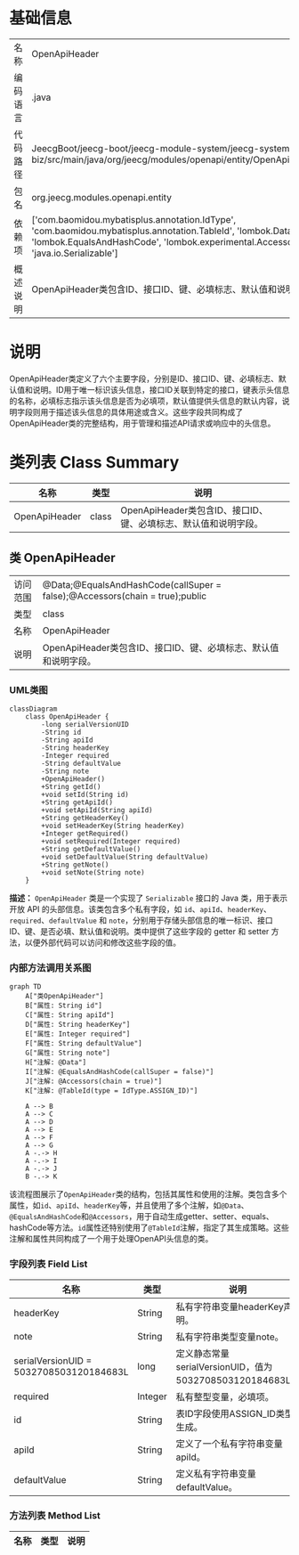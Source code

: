 # 基础信息

|      |      |
|------|------|
| 名称 | OpenApiHeader |
| 编码语言 | .java |
| 代码路径 | JeecgBoot/jeecg-boot/jeecg-module-system/jeecg-system-biz/src/main/java/org/jeecg/modules/openapi/entity/OpenApiHeader.java |
| 包名 | org.jeecg.modules.openapi.entity |
| 依赖项 | ['com.baomidou.mybatisplus.annotation.IdType', 'com.baomidou.mybatisplus.annotation.TableId', 'lombok.Data', 'lombok.EqualsAndHashCode', 'lombok.experimental.Accessors', 'java.io.Serializable'] |
| 概述说明 | OpenApiHeader类包含ID、接口ID、键、必填标志、默认值和说明字段。 |

# 说明

OpenApiHeader类定义了六个主要字段，分别是ID、接口ID、键、必填标志、默认值和说明。ID用于唯一标识该头信息，接口ID关联到特定的接口，键表示头信息的名称，必填标志指示该头信息是否为必填项，默认值提供头信息的默认内容，说明字段则用于描述该头信息的具体用途或含义。这些字段共同构成了OpenApiHeader类的完整结构，用于管理和描述API请求或响应中的头信息。

# 类列表 Class Summary

| 名称   | 类型  | 说明 |
|-------|------|-------------|
| OpenApiHeader | class | OpenApiHeader类包含ID、接口ID、键、必填标志、默认值和说明字段。 |



## 类 OpenApiHeader

|      |      |
|------|------|
| 访问范围 | @Data;@EqualsAndHashCode(callSuper = false);@Accessors(chain = true);public |
| 类型 | class |
| 名称 | OpenApiHeader |
| 说明 | OpenApiHeader类包含ID、接口ID、键、必填标志、默认值和说明字段。 |


### UML类图

```mermaid
classDiagram
    class OpenApiHeader {
        -long serialVersionUID
        -String id
        -String apiId
        -String headerKey
        -Integer required
        -String defaultValue
        -String note
        +OpenApiHeader()
        +String getId()
        +void setId(String id)
        +String getApiId()
        +void setApiId(String apiId)
        +String getHeaderKey()
        +void setHeaderKey(String headerKey)
        +Integer getRequired()
        +void setRequired(Integer required)
        +String getDefaultValue()
        +void setDefaultValue(String defaultValue)
        +String getNote()
        +void setNote(String note)
    }
```

**描述：**
`OpenApiHeader` 类是一个实现了 `Serializable` 接口的 Java 类，用于表示开放 API 的头部信息。该类包含多个私有字段，如 `id`、`apiId`、`headerKey`、`required`、`defaultValue` 和 `note`，分别用于存储头部信息的唯一标识、接口 ID、键、是否必填、默认值和说明。类中提供了这些字段的 getter 和 setter 方法，以便外部代码可以访问和修改这些字段的值。


### 内部方法调用关系图

```mermaid
graph TD
    A["类OpenApiHeader"]
    B["属性: String id"]
    C["属性: String apiId"]
    D["属性: String headerKey"]
    E["属性: Integer required"]
    F["属性: String defaultValue"]
    G["属性: String note"]
    H["注解: @Data"]
    I["注解: @EqualsAndHashCode(callSuper = false)"]
    J["注解: @Accessors(chain = true)"]
    K["注解: @TableId(type = IdType.ASSIGN_ID)"]

    A --> B
    A --> C
    A --> D
    A --> E
    A --> F
    A --> G
    A -.-> H
    A -.-> I
    A -.-> J
    B -.-> K
```

该流程图展示了`OpenApiHeader`类的结构，包括其属性和使用的注解。类包含多个属性，如`id`、`apiId`、`headerKey`等，并且使用了多个注解，如`@Data`、`@EqualsAndHashCode`和`@Accessors`，用于自动生成getter、setter、equals、hashCode等方法。`id`属性还特别使用了`@TableId`注解，指定了其生成策略。这些注解和属性共同构成了一个用于处理OpenAPI头信息的类。

### 字段列表 Field List

| 名称  | 类型  | 说明 |
|-------|-------|------|
| headerKey | String | 私有字符串变量headerKey声明。 |
| note | String | 私有字符串类型变量note。 |
| serialVersionUID = 5032708503120184683L | long | 定义静态常量serialVersionUID，值为5032708503120184683L。 |
| required | Integer | 私有整型变量，必填项。 |
| id | String | 表ID字段使用ASSIGN_ID类型生成。 |
| apiId | String | 定义了一个私有字符串变量apiId。 |
| defaultValue | String | 定义私有字符串变量defaultValue。 |

### 方法列表 Method List

| 名称  | 类型  | 说明 |
|-------|-------|------|




